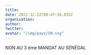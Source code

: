 ```yaml
---
title: 
date: 2022-12-22T08:47:36.035Z
organisation: 
author: 
twitter: 
avatar: "/img/pays/SN.svg"
---
```


NON AU 3 ème MANDAT AU SÉNÉGAL 